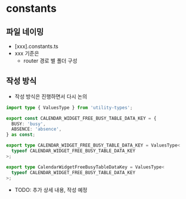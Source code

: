 # constants

## 파일 네이밍

- [xxx].constants.ts
- xxx 기준은
  - router 경로 별 폴더 구성

## 작성 방식

- 작성 방식은 진행하면서 다시 논의

```ts
import type { ValuesType } from 'utility-types';

export const CALENDAR_WIDGET_FREE_BUSY_TABLE_DATA_KEY = {
  BUSY: 'busy',
  ABSENCE: 'absence',
} as const;

export type CALENDAR_WIDGET_FREE_BUSY_TABLE_DATA_KEY = ValuesType<
  typeof CALENDAR_WIDGET_FREE_BUSY_TABLE_DATA_KEY
>;

export type CalendarWidgetFreeBusyTableDataKey = ValuesType<
  typeof CALENDAR_WIDGET_FREE_BUSY_TABLE_DATA_KEY
>;
```

- TODO: 추가 상세 내용, 작성 예정
